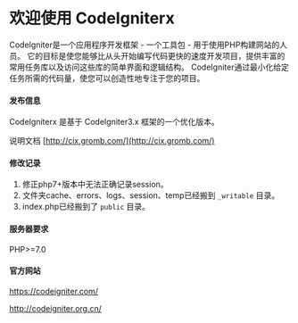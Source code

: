 欢迎使用 CodeIgniterx
=====================
CodeIgniter是一个应用程序开发框架 - 一个工具包 - 用于使用PHP构建网站的人员。
它的目标是使您能够比从头开始编写代码更快的速度开发项目，提供丰富的常用任务库以及访问这些库的简单界面和逻辑结构。
CodeIgniter通过最小化给定任务所需的代码量，使您可以创造性地专注于您的项目。
<h4>发布信息</h4>

CodeIgniterx 是基于 CodeIgniter3.x 框架的一个优化版本。

说明文档 [http://cix.gromb.com/](http://cix.gromb.com/) 
<h4>修改记录</h4>
<ol>
 	<li>修正php7+版本中无法正确记录session。</li>
 	<li>文件夹cache、errors、logs、session、temp已经搬到 <code>_writable</code> 目录。</li>
 	<li>index.php已经搬到了 <code>public</code> 目录。</li>
</ol>
<h4>服务器要求</h4>

PHP&gt;=7.0
<h4>官方网站</h4>
<a href="https://codeigniter.com/">https://codeigniter.com/</a>

<a href="http://codeigniter.org.cn/">http://codeigniter.org.cn/</a>

